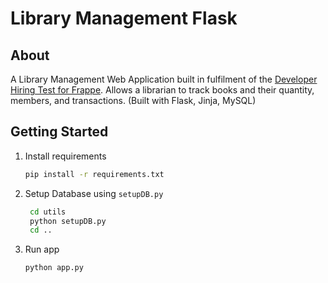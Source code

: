 # **Library Management Flask**

## **About**

A Library Management Web Application built in fulfilment of the [Developer Hiring Test for Frappe](https://frappe.io/dev-hiring-test). Allows a librarian to track books and their quantity, members, and transactions.
(Built with Flask, Jinja, MySQL)

## **Getting Started**

1. Install requirements
   ```sh
   pip install -r requirements.txt
   ```
2. Setup Database using `setupDB.py`
   ```sh
    cd utils
    python setupDB.py
    cd ..
   ```
3. Run app
   ```sh
   python app.py
   ```
